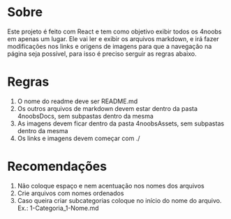 # Sobre

Este projeto é feito com React e tem como objetivo exibir todos os 4noobs em apenas um lugar. Ele vai ler e exibir os arquivos markdown, e irá fazer modificações nos links e origens de imagens para que a navegação na página seja possível, para isso é preciso serguir as regras abaixo.

# Regras

1. O nome do readme deve ser README.md
2. Os outros arquivos de markdown devem estar dentro da pasta 4noobsDocs, sem subpastas dentro da mesma
3. As imagens devem ficar dentro da pasta 4noobsAssets, sem subpastas dentro da mesma
4. Os links e imagens devem começar com ./

# Recomendações

1. Não coloque espaço e nem acentuação nos nomes dos arquivos
2. Crie arquivos com nomes ordenados
3. Caso queira criar subcategorias coloque no início do nome do arquivo. Ex.: 1-Categoria_1-Nome.md
